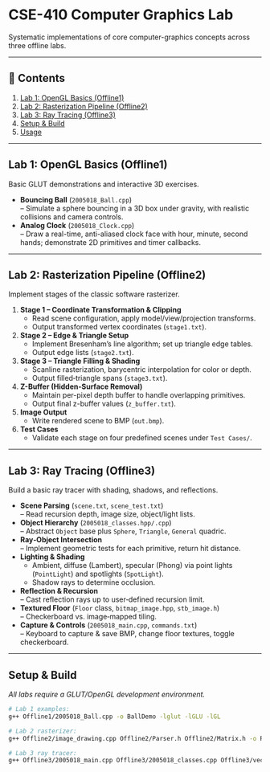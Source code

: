 # CSE-410 Computer Graphics Lab

Systematic implementations of core computer-graphics concepts across three offline labs.

---

## 🧭 Contents

1. [Lab 1: OpenGL Basics (Offline1)](#lab-1-opengl-basics-offline1)  
2. [Lab 2: Rasterization Pipeline (Offline2)](#lab-2-rasterization-pipeline-offline2)  
3. [Lab 3: Ray Tracing (Offline3)](#lab-3-ray-tracing-offline3)  
4. [Setup & Build](#setup--build)  
5. [Usage](#usage)  

---

## Lab 1: OpenGL Basics (Offline1)

Basic GLUT demonstrations and interactive 3D exercises.

- **Bouncing Ball** (`2005018_Ball.cpp`)  
  – Simulate a sphere bouncing in a 3D box under gravity, with realistic collisions and camera controls.  
- **Analog Clock** (`2005018_Clock.cpp`)  
  – Draw a real-time, anti-aliased clock face with hour, minute, second hands; demonstrate 2D primitives and timer callbacks.  

---

## Lab 2: Rasterization Pipeline (Offline2)

Implement stages of the classic software rasterizer.

1. **Stage 1 – Coordinate Transformation & Clipping**  
   - Read scene configuration, apply model/view/projection transforms.  
   - Output transformed vertex coordinates (`stage1.txt`).  
2. **Stage 2 – Edge & Triangle Setup**  
   - Implement Bresenham’s line algorithm; set up triangle edge tables.  
   - Output edge lists (`stage2.txt`).  
3. **Stage 3 – Triangle Filling & Shading**  
   - Scanline rasterization, barycentric interpolation for color or depth.  
   - Output filled‐triangle spans (`stage3.txt`).  
4. **Z-Buffer (Hidden-Surface Removal)**  
   - Maintain per-pixel depth buffer to handle overlapping primitives.  
   - Output final z-buffer values (`z_buffer.txt`).  
5. **Image Output**  
   - Write rendered scene to BMP (`out.bmp`).  
6. **Test Cases**  
   - Validate each stage on four predefined scenes under `Test Cases/`.  

---

## Lab 3: Ray Tracing (Offline3)

Build a basic ray tracer with shading, shadows, and reflections.

- **Scene Parsing** (`scene.txt`, `scene_test.txt`)  
  – Read recursion depth, image size, object/light lists.  
- **Object Hierarchy** (`2005018_classes.hpp/.cpp`)  
  – Abstract `Object` base plus `Sphere`, `Triangle`, `General` quadric.  
- **Ray‐Object Intersection**  
  – Implement geometric tests for each primitive, return hit distance.  
- **Lighting & Shading**  
  - Ambient, diffuse (Lambert), specular (Phong) via point lights (`PointLight`) and spotlights (`SpotLight`).  
  - Shadow rays to determine occlusion.  
- **Reflection & Recursion**  
  – Cast reflection rays up to user‐defined recursion limit.  
- **Textured Floor** (`Floor` class, `bitmap_image.hpp`, `stb_image.h`)  
  – Checkerboard vs. image‐mapped tiling.  
- **Capture & Controls** (`2005018_main.cpp`, `commands.txt`)  
  – Keyboard to capture & save BMP, change floor textures, toggle checkerboard.  

---

## Setup & Build

_All labs require a GLUT/OpenGL development environment._

```bash
# Lab 1 examples:
g++ Offline1/2005018_Ball.cpp -o BallDemo -lglut -lGLU -lGL

# Lab 2 rasterizer:
g++ Offline2/image_drawing.cpp Offline2/Parser.h Offline2/Matrix.h -o Rasterizer

# Lab 3 ray tracer:
g++ Offline3/2005018_main.cpp Offline3/2005018_classes.cpp Offline3/vector.hpp -o RayTracer -lglut -lGLU -lGL
